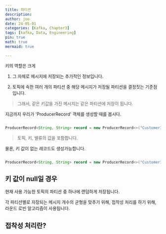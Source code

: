 ```yaml
---
title: 파티션
description: 
author: joo
date: 24-05-01
categories: [Kafka, Chapter3]
tags: [kafka, Data, Engineering]
pin: true
math: true
mermaid: true

---
```

키의 역할은 크게 

1. 그 자체로 메시지에 저장되는 추가적인 정보입니다.

2. 토픽에 속한 여러 개의 파티션 중 해당 메시지가 저장될 파티션을 결정짓는 기준점입니다.

> 그래서, 같은 키값을 가진 메시지는 같은 파티션에 저장이 됩니다.

지금까지 우리가 'ProducerRecord' 객체를 생성할 때를 봅시다.

```java

ProducerRecord<String, String> record = new ProducerRecord<>("Customer3", "Biomeidcal Materials", "USA");
```
> 토픽, 키, 밸류의 값을 포함합니다.

물론, 키 값이 없는 레코드도 생성가능합니다.

```java

ProducerRecord<String, String> record = new ProducerRecord<>("Customer3", "USA");

```

## 키 값이 null일 경우

현재 사용 가능한 토픽의 파티션 중 하나에 랜덤하게 저장됩니다.

각 파티션별로 자장되는 메시지 개수의 균형을 맞추기 위해, 접착성 처리를 하기 위해, 라운드 로빈 알고리즘이 사용됩니다.

## 접착성 처리란?